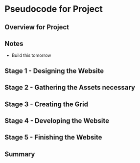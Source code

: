 # Pseudocode for Project

## Overview for Project 

## Notes
- Build this tomorrow 

## Stage 1 - Designing the Website

## Stage 2 - Gathering the Assets necessary

## Stage 3 - Creating the Grid

## Stage 4 - Developing the Website 

## Stage 5 - Finishing the Website 

## Summary 